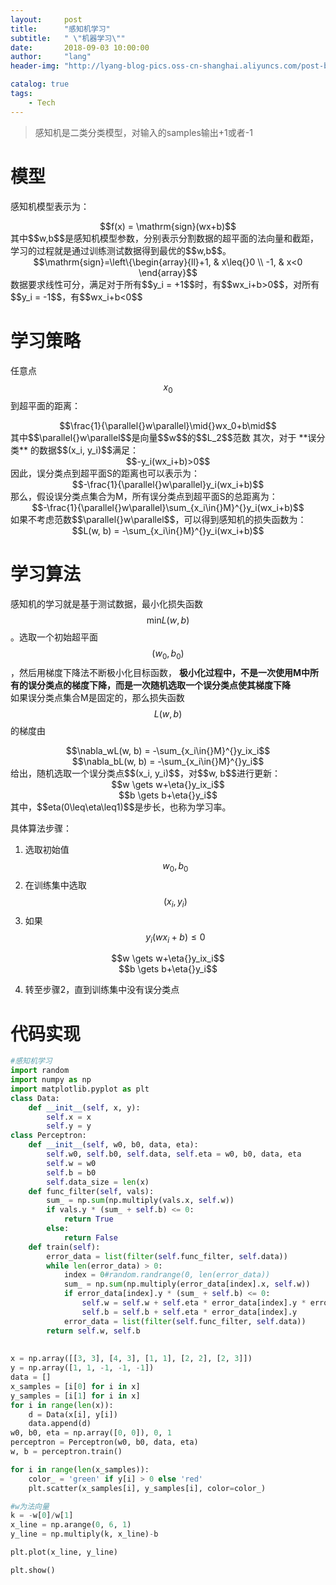 ```yaml
---
layout:     post
title:      "感知机学习"
subtitle:   " \"机器学习\""
date:       2018-09-03 10:00:00
author:     "lang"
header-img: "http://lyang-blog-pics.oss-cn-shanghai.aliyuncs.com/post-bg-2017/0330/170330.jpg"

catalog: true
tags:
    - Tech
---
```


>感知机是二类分类模型，对输入的samples输出+1或者-1

# 模型

感知机模型表示为：
<center>$$f(x) = \mathrm{sign}(wx+b)$$</center>
其中$$w,b$$是感知机模型参数，分别表示分割数据的超平面的法向量和截距，学习的过程就是通过训练测试数据得到最优的$$w,b$$。  
<center>$$\mathrm{sign}=\left\{\begin{array}{ll}+1, & x\leq{}0 \\ -1, & x<0 \end{array}$$</center> 
数据要求线性可分，满足对于所有$$y_i = +1$$时，有$$wx_i+b>0$$，对所有$$y_i = -1$$，有$$wx_i+b<0$$

# 学习策略

任意点$$x_0$$到超平面的距离：  
<center>$$\frac{1}{\parallel{}w\parallel}\mid{}wx_0+b\mid$$</center>
其中$$\parallel{}w\parallel$$是向量$$w$$的$$L_2$$范数  
其次，对于 **误分类** 的数据$$(x_i, y_i)$$满足：  
<center>$$-y_i(wx_i+b)>0$$</center>
因此，误分类点到超平面S的距离也可以表示为：  
<center>$$-\frac{1}{\parallel{}w\parallel}y_i(wx_i+b)$$</center>  
那么，假设误分类点集合为M，所有误分类点到超平面S的总距离为：  
<center>$$-\frac{1}{\parallel{}w\parallel}\sum_{x_i\in{}M}^{}y_i(wx_i+b)$$</center>  
如果不考虑范数$$\parallel{}w\parallel$$，可以得到感知机的损失函数为：  
<center>$$L(w, b) = -\sum_{x_i\in{}M}^{}y_i(wx_i+b)$$</center>

# 学习算法

感知机的学习就是基于测试数据，最小化损失函数$$\mathrm{min}L(w, b)$$。选取一个初始超平面$$(w_0, b_0)$$，然后用梯度下降法不断极小化目标函数， **极小化过程中，不是一次使用M中所有的误分类点的梯度下降，而是一次随机选取一个误分类点使其梯度下降**  
如果误分类点集合M是固定的，那么损失函数$$L(w, b)$$的梯度由  
<center>$$\nabla_wL(w, b) = -\sum_{x_i\in{}M}^{}y_ix_i$$</center>  
<center>$$\nabla_bL(w, b) = -\sum_{x_i\in{}M}^{}y_i$$</center>  
给出，随机选取一个误分类点$$(x_i, y_i)$$，对$$w, b$$进行更新：  
<center>$$w \gets w+\eta{}y_ix_i$$</center>  
<center>$$b \gets b+\eta{}y_i$$</center>  
其中，$$eta(0\leq\eta\leq1)$$是步长，也称为学习率。

具体算法步骤：  

1. 选取初始值$$w_0,b_0$$  
2. 在训练集中选取$$(x_i, y_i)$$
3. 如果$$y_i(wx_i+b)\leq 0$$  
<center>$$w \gets w+\eta{}y_ix_i$$</center>  
<center>$$b \gets b+\eta{}y_i$$</center>  

4. 转至步骤2，直到训练集中没有误分类点

# 代码实现

```python
#感知机学习
import random
import numpy as np
import matplotlib.pyplot as plt
class Data:
    def __init__(self, x, y):
        self.x = x
        self.y = y
class Perceptron:
    def __init__(self, w0, b0, data, eta):
        self.w0, self.b0, self.data, self.eta = w0, b0, data, eta
        self.w = w0
        self.b = b0
        self.data_size = len(x)
    def func_filter(self, vals):
        sum_ = np.sum(np.multiply(vals.x, self.w))
        if vals.y * (sum_ + self.b) <= 0:
            return True
        else:
            return False
    def train(self):
        error_data = list(filter(self.func_filter, self.data))
        while len(error_data) > 0:
            index = 0#random.randrange(0, len(error_data))
            sum_ = np.sum(np.multiply(error_data[index].x, self.w))
            if error_data[index].y * (sum_ + self.b) <= 0:
                self.w = self.w + self.eta * error_data[index].y * error_data[index].x
                self.b = self.b + self.eta * error_data[index].y
            error_data = list(filter(self.func_filter, self.data))
        return self.w, self.b
        
        
x = np.array([[3, 3], [4, 3], [1, 1], [2, 2], [2, 3]])
y = np.array([1, 1, -1, -1, -1])
data = []
x_samples = [i[0] for i in x]
y_samples = [i[1] for i in x]
for i in range(len(x)):
    d = Data(x[i], y[i])
    data.append(d)
w0, b0, eta = np.array([0, 0]), 0, 1
perceptron = Perceptron(w0, b0, data, eta)
w, b = perceptron.train()

for i in range(len(x_samples)):
    color_ = 'green' if y[i] > 0 else 'red'
    plt.scatter(x_samples[i], y_samples[i], color=color_)

#w为法向量
k = -w[0]/w[1]
x_line = np.arange(0, 6, 1)
y_line = np.multiply(k, x_line)-b

plt.plot(x_line, y_line)

plt.show()
```